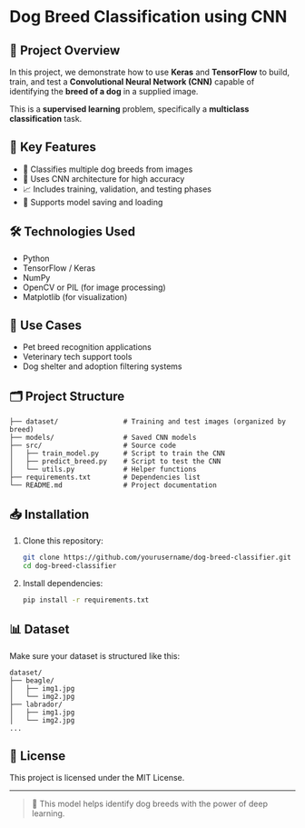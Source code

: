# Dog Breed Classification using CNN

## 📌 Project Overview

In this project, we demonstrate how to use **Keras** and **TensorFlow** to build, train, and test a **Convolutional Neural Network (CNN)** capable of identifying the **breed of a dog** in a supplied image.

This is a **supervised learning** problem, specifically a **multiclass classification** task.

## 🧠 Key Features

- 🐶 Classifies multiple dog breeds from images
- 🧠 Uses CNN architecture for high accuracy
- 📈 Includes training, validation, and testing phases
- 🔄 Supports model saving and loading

## 🛠️ Technologies Used

- Python
- TensorFlow / Keras
- NumPy
- OpenCV or PIL (for image processing)
- Matplotlib (for visualization)

## 🚀 Use Cases

- Pet breed recognition applications
- Veterinary tech support tools
- Dog shelter and adoption filtering systems

## 🗂️ Project Structure

```
├── dataset/                # Training and test images (organized by breed)
├── models/                 # Saved CNN models
├── src/                    # Source code
│   ├── train_model.py      # Script to train the CNN
│   ├── predict_breed.py    # Script to test the CNN
│   └── utils.py            # Helper functions
├── requirements.txt        # Dependencies list
└── README.md               # Project documentation
```

## 📥 Installation

1. Clone this repository:
   ```bash
   git clone https://github.com/yourusername/dog-breed-classifier.git
   cd dog-breed-classifier
   ```

2. Install dependencies:
   ```bash
   pip install -r requirements.txt
   ```


## 📊 Dataset

Make sure your dataset is structured like this:

```
dataset/
├── beagle/
│   ├── img1.jpg
│   └── img2.jpg
├── labrador/
│   ├── img1.jpg
│   └── img2.jpg
...
```


## 📄 License

This project is licensed under the MIT License.

---

> 🐾 This model helps identify dog breeds with the power of deep learning.
